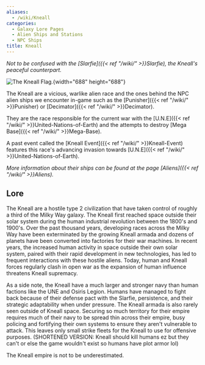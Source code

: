 ```yaml
---
aliases:
  - /wiki/Kneall
categories:
  - Galaxy Lore Pages
  - Alien Ships and Stations
  - NPC Ships
title: Kneall
---
```


_Not to be confused with the [Slarfie]({{< ref "/wiki/" >}}Slarfie), the Kneall's peaceful counterpart._

<div style="float:middle">

![The Kneall
Flag.](<KNEALL_FLAG_(fixed).png> "The Kneall Flag."){width="688" height="688"}

</div>

The Kneall are a vicious, warlike alien race and the ones behind the NPC alien ships we encounter in-game such as the [Punisher]({{< ref "/wiki/" >}}Punisher) or [Decimator]({{< ref "/wiki/" >}}Decimator).

They are the race responsible for the current war with the [U.N.E]({{< ref "/wiki/" >}}United-Nations-of-Earth) and the attempts to destroy [Mega Base]({{< ref "/wiki/" >}}Mega-Base).

A past event called the [Kneall Event]({{< ref "/wiki/" >}}Kneall-Event) features this race's advancing invasion towards [U.N.E]({{< ref "/wiki/" >}}United-Nations-of-Earth).

_More information about their ships can be found at the page [Aliens]({{< ref "/wiki/" >}}Aliens)._

## Lore

The Kneall are a hostile type 2 civilization that have taken control of roughly a third of the Milky Way galaxy. The Kneall first reached space outside their solar system during the human industrial revolution between the 1800's and 1900's. Over the past thousand years, developing races across the Milky Way have been exterminated by the growing Kneall armada and dozens of planets have been converted into factories for their war machines. In recent years, the increased human activity in space outside their own solar system, paired with their rapid development in new technologies, has led to frequent interactions with these hostile aliens. Today, human and Kneall forces regularly clash in open war as the expansion of human influence threatens Kneall supremacy.

As a side note, the Kneall have a much larger and stronger navy than human factions like the UNE and Osiris Legion. Humans have managed to fight back because of their defense pact with the Slarfie, persistence, and their strategic adaptability when under pressure. The Kneall armada is also rarely seen outside of Kneall space. Securing so much territory for their empire requires much of their navy to be spread thin across their empire, busy policing and fortifying their own systems to ensure they aren't vulnerable to attack. This leaves only small strike fleets for the Kneall to use for offensive purposes. (SHORTENED VERSION: Kneall should kill humans ez but they can't or else the game wouldn't exist so humans have plot armor lol)

The Kneall empire is not to be underestimated.
